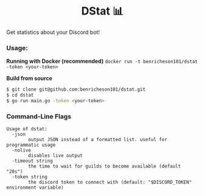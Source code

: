 <h1 align="center">DStat 📊</h1>

Get statistics about your Discord bot!

### Usage:
**Running with Docker (recommended)**
`docker run -t benricheson101/dstat -token <your-token>`

**Build from source**
```bash
$ git clone git@github.com:benricheson101/dstat.git
$ cd dstat
$ go run main.go -token <your-token>
```

### Command-Line Flags
```
Usage of dstat:
  -json
    	output JSON instead of a formatted list. useful for programmatic usage
  -nolive
    	disables live output
  -timeout string
    	the time to wait for guilds to become available (default "20s")
  -token string
    	the discord token to connect with (default: "$DISCORD_TOKEN" environment variable)
```
